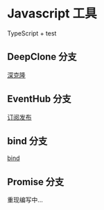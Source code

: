# Javascript 工具

TypeScript + test

## DeepClone 分支

[深克隆](https://github.com/CodeYHJ/JavaScript/tree/deepClone)

## EventHub 分支

[订阅发布](https://github.com/CodeYHJ/JavaScript/tree/EventHub)

## bind 分支

[bind](https://github.com/CodeYHJ/JavaScript/tree/bind)

## Promise 分支

重现编写中...
